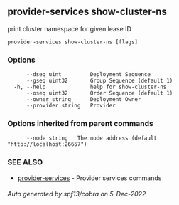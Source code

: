 ## provider-services show-cluster-ns

print cluster namespace for given lease ID

```
provider-services show-cluster-ns [flags]
```

### Options

```
      --dseq uint         Deployment Sequence
      --gseq uint32       Group Sequence (default 1)
  -h, --help              help for show-cluster-ns
      --oseq uint32       Order Sequence (default 1)
      --owner string      Deployment Owner
      --provider string   Provider
```

### Options inherited from parent commands

```
      --node string   The node address (default "http://localhost:26657")
```

### SEE ALSO

* [provider-services](provider-services.md)	 - Provider services commands

###### Auto generated by spf13/cobra on 5-Dec-2022
